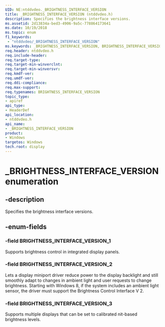 ```yaml
---
UID: NE:ntddvdeo._BRIGHTNESS_INTERFACE_VERSION
title: _BRIGHTNESS_INTERFACE_VERSION (ntddvdeo.h)
description: Specifies the brightness interface versions.
ms.assetid: 2d13834a-bed3-4906-9a5c-778864173641
ms.date: 10/19/2018
ms.topic: enum
f1_keywords:
 - "ntddvdeo/_BRIGHTNESS_INTERFACE_VERSION"
ms.keywords: _BRIGHTNESS_INTERFACE_VERSION, BRIGHTNESS_INTERFACE_VERSION,
req.header: ntddvdeo.h
req.include-header:
req.target-type:
req.target-min-winverclnt:
req.target-min-winversvr:
req.kmdf-ver:
req.umdf-ver:
req.ddi-compliance:
req.max-support:
req.typenames: BRIGHTNESS_INTERFACE_VERSION
topic_type:
- apiref
api_type:
- HeaderDef
api_location:
- ntddvdeo.h
api_name:
- _BRIGHTNESS_INTERFACE_VERSION
product: 
- Windows
targetos: Windows
tech.root: display
---
```


# _BRIGHTNESS_INTERFACE_VERSION enumeration

## -description

Specifies the brightness interface versions.

## -enum-fields

### -field BRIGHTNESS_INTERFACE_VERSION_1

Supports brightness control in integrated display panels.

### -field BRIGHTNESS_INTERFACE_VERSION_2

Lets a display miniport driver reduce power to the display backlight and still smoothly adapt to changes in ambient light and user requests to change brightness. Starting with Windows 8, if the system includes an ambient light sensor, the driver must support the Brightness Control Interface V 2.

### -field BRIGHTNESS_INTERFACE_VERSION_3

Supports multiple displays that can be set to calibrated nit-based brightness levels.

